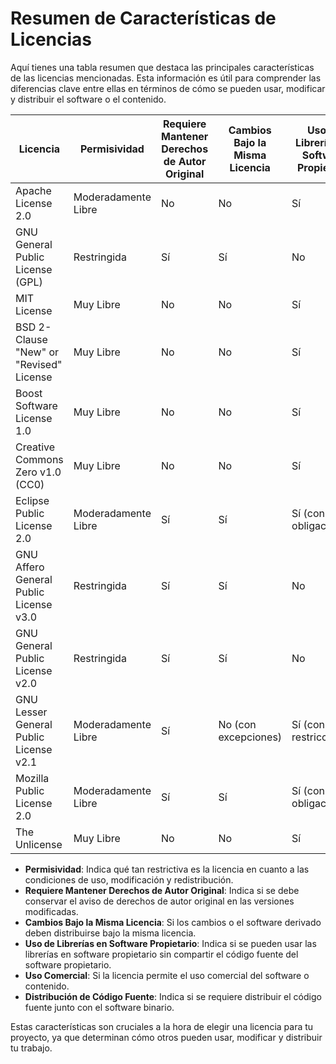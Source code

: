 # Resumen de Características de Licencias

Aquí tienes una tabla resumen que destaca las principales características de las licencias mencionadas. Esta información es útil para comprender las diferencias clave entre ellas en términos de cómo se pueden usar, modificar y distribuir el software o el contenido.

| Licencia                                 | Permisividad          | Requiere Mantener Derechos de Autor Original | Cambios Bajo la Misma Licencia | Uso de Librerías en Software Propietario | Uso Comercial | Distribución de Código Fuente |
|------------------------------------------|-----------------------|----------------------------------------------|--------------------------------|------------------------------------------|---------------|-------------------------------|
| Apache License 2.0                       | Moderadamente Libre   | No                                           | No                             | Sí                                       | Sí            | No (pero cambios sí)          |
| GNU General Public License (GPL)         | Restringida           | Sí                                           | Sí                             | No                                       | Sí            | Sí                           |
| MIT License                              | Muy Libre             | No                                           | No                             | Sí                                       | Sí            | No                           |
| BSD 2-Clause "New" or "Revised" License  | Muy Libre             | No                                           | No                             | Sí                                       | Sí            | No                           |
| Boost Software License 1.0               | Muy Libre             | No                                           | No                             | Sí                                       | Sí            | No                           |
| Creative Commons Zero v1.0 (CC0)         | Muy Libre             | No                                           | No                             | Sí                                       | Sí            | No                           |
| Eclipse Public License 2.0               | Moderadamente Libre   | Sí                                           | Sí                             | Sí (con obligaciones)                    | Sí            | Sí                           |
| GNU Affero General Public License v3.0   | Restringida           | Sí                                           | Sí                             | No                                       | Sí            | Sí                           |
| GNU General Public License v2.0          | Restringida           | Sí                                           | Sí                             | No                                       | Sí            | Sí                           |
| GNU Lesser General Public License v2.1   | Moderadamente Libre   | Sí                                           | No (con excepciones)          | Sí (con restricciones)                   | Sí            | Sí (para cambios en la librería) |
| Mozilla Public License 2.0               | Moderadamente Libre   | Sí                                           | Sí                             | Sí (con obligaciones)                    | Sí            | Sí (para archivos modificados)|
| The Unlicense                            | Muy Libre             | No                                           | No                             | Sí                                       | Sí            | No                           |

- **Permisividad**: Indica qué tan restrictiva es la licencia en cuanto a las condiciones de uso, modificación y redistribución.
- **Requiere Mantener Derechos de Autor Original**: Indica si se debe conservar el aviso de derechos de autor original en las versiones modificadas.
- **Cambios Bajo la Misma Licencia**: Si los cambios o el software derivado deben distribuirse bajo la misma licencia.
- **Uso de Librerías en Software Propietario**: Indica si se pueden usar las librerías en software propietario sin compartir el código fuente del software propietario.
- **Uso Comercial**: Si la licencia permite el uso comercial del software o contenido.
- **Distribución de Código Fuente**: Indica si se requiere distribuir el código fuente junto con el software binario.

Estas características son cruciales a la hora de elegir una licencia para tu proyecto, ya que determinan cómo otros pueden usar, modificar y distribuir tu trabajo.
